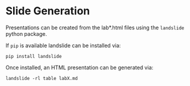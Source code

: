 # Slide Generation

Presentations can be created from the lab*.html files using the `landslide`
python package.

If `pip` is available landslide can be installed via:

    pip install landslide

Once installed, an HTML presentation can be generated via:

    landslide -rl table labX.md
